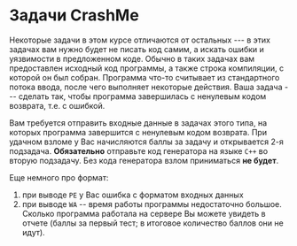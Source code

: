 # Задачи CrashMe

Некоторые задачи в этом курсе отличаются от остальных --- в этих задачах вам нужно будет не писать код самим, а искать ошибки и уязвимости
в предложенном коде. Обычно в таких задачах вам предоставлен исходный код программы, а также строка компиляции, с которой он был собран.
Программа что-то считывает из стандартного потока ввода, после чего выполняет некоторые действия. Ваша задача --- сделать так, чтобы
программа завершилась с ненулевым кодом возврата, т.е. с ошибкой.

Вам требуется отправить входные данные в задачах этого типа, на которых программа завершится с ненулевым кодом возврата. При удачном взломе у Вас начисляются баллы за задачу и открывается 2-я подзадача. **Обязательно** отправьте код генератора на языке `C++` во вторую подзадачу. Без кода генератора взлом приниматься **не будет**.

Еще немного про формат:

1. при выводе `PE` у Вас ошибка с форматом входных данных
2. при выводе `WA` -- время работы программы недостаточно большое. Сколько программа работала на сервере Вы можете увидеть в отчете (баллы за первый тест; в итоговое количество баллов они не идут).
